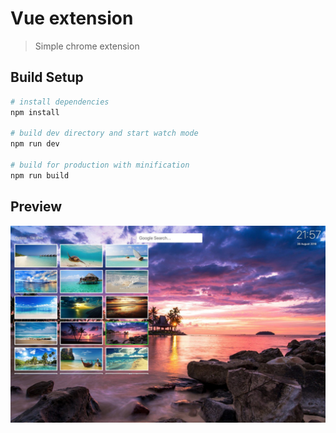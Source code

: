 # Vue extension

> Simple chrome extension

## Build Setup

``` bash
# install dependencies
npm install

# build dev directory and start watch mode
npm run dev

# build for production with minification
npm run build
```


## Preview

![Preview](https://github.com/CoonJS/vue-chrome-extension/blob/master/src/demo.jpg)
